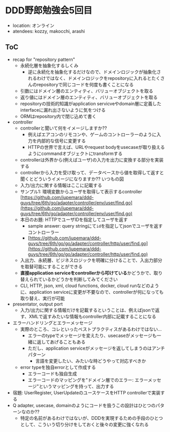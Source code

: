 # DDD野郎勉強会5回目

- location: オンライン
- atendees: kozzy, makocchi, arashi

## ToC

- recap for "repository pattern"
  - 永続化層を抽象化するしくみ
    - 逆に永続化を抽象化するだけなので、ドメインロジックが抽象化されるわけではなく、ドメインロジックをrepositoryに入れるとたくさんのrepositoryで同じコードを何度も書くことになる
  - 引数にはドメイン層のエンティティ、バリューオブジェクトを取る
  - 返り値にはドメイン層のエンティティ、バリューオブジェクトを取る
  - repositoryの技術的知識がapplication servicveやdomain層に定義したinterfaceに漏れ出さないように気をつける
  - ORMはrepository内で閉じ込めて書く
- controller
  - controllerと聞いて何をイメージしますか??
    - 例えばエアコンのリモコンや、ゲームのコントローラーのように入力を内部的な信号に変更する
    - HTTPの世界で言えば、URLやrequest bodyをusecaseが取り扱えるようにcommandオブジェクトにtransformする
  - controllerは外界から(例えばユーザ)の入力を出力に変換する部分を実装する
  - controllerから入力を受け取って、データベースから値を取得して返すと聞くとどういうイメージになりますか?? いつもの図
  - 入力/出力に関する情報はここに記載する
  - サンプル1: 環境変数からユーザを取得して表示するcontroller [https://github.com/jupemara/ddd-guys/tree/6th/go/adapter/controller/env/user/find.go](https://github.com/jupemara/ddd-guys/tree/6th/go/adapter/controller/env/user/find.go)
  - 本日のお題: HTTPでユーザIDを指定してユーザを返す
    - sample answer: query stringにて`id`を指定してjsonでユーザを返すコントローラー
    - [https://github.com/jupemara/ddd-guys/tree/6th/go/go/adapter/controller/http/user/find.go](https://github.com/jupemara/ddd-guys/tree/6th/go/go/adapter/controller/http/user/find.go)
  - 入出力、永続層、ビジネスロジックを明確に分けることで、入出力部分を取替可能にすることができる
  - **直接application serviceをcontrollerから叩けている**かどうかで、取り替えられているかどうかを判断してみてください
  - CLI, HTTP, json, xml, cloud functions, docker, cloud runなどのように、application serviceに変更が不要なので、controllerが何になっても取り替え、実行が可能
- presentator, output port
  - 入力/出力に関する情報だけを記載するということは、例えばjsonで返す、XMLで返すみたいな情報もcontroller内部に記載することになる
- エラーハンドリングとエラーメッセージ
  - 実際のところ、コレといったベストプラクティスがあるわけではない...
    - エラーのtypeでメッセージを変えたり、usecaseがメッセージも一緒に返してあげることもある
    - ただし、application serviceがメッセージを返してしまうのはアンチパターン
      - 言語を変更したい、みたいな時どうやって対応すべきか
  - error typeを独自errorとして作成する
    - エラーコードも独自生成
    - エラーコードのマッピングを"ドメイン層でのエラー: エラーメッセージ"というマッピングを持って、出力する
- 宿題: UserRegister, UserUpdateのユースケースをHTTP controllerで実装する
- Q adapter, usecase, domainのようにコードを扱うこの設計はひとつのパターンなのか??
  - 特定の名前があるわけではないが、DDDを実現するための手段のひとつとして、こういう切り分けをしておくと後々の変更に強くなれる
